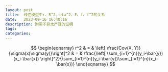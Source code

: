 ```yaml
---
layout: post
title:  线性模型中r、R^2、eta^2、F、f、f^2的关系
date:   2023-09-16 16:40:16
description: 附带不算太严谨的证明
tags: 
categories: 
---
```

$$
\begin{eqnarray}
r^2 & = & \left[ \frac{Cov(X, Y)}{\sigma(x)\sigma(y)}\right]^2
& = & \frac{\left[ \sum_{i=1}^{n}(y_i-\bar{y})(x_i-\bar{x}) \right]^2}{\sum_{i=1}^{n}(y_i-\bar{y})\sum_{i=1}^{n}(x_i-\bar{x})} 
\end{eqnarray}
$$

